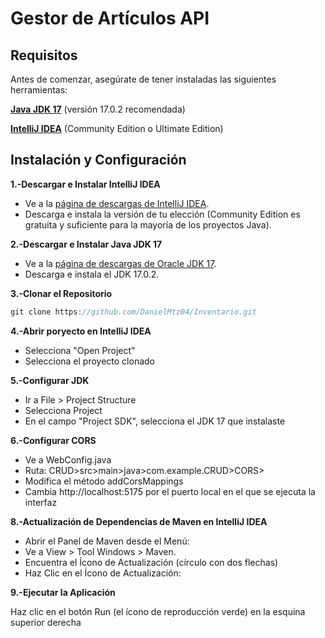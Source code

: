 # Gestor de Artículos API

## Requisitos

Antes de comenzar, asegúrate de tener instaladas las siguientes herramientas:

**[Java JDK 17](https://www.oracle.com/java/technologies/javase-jdk17-downloads.html)** (versión 17.0.2 recomendada)

**[IntelliJ IDEA](https://www.jetbrains.com/idea/download/)** (Community Edition o Ultimate Edition)

## Instalación y Configuración

**1.-Descargar e Instalar IntelliJ IDEA**

- Ve a la [página de descargas de IntelliJ IDEA](https://www.jetbrains.com/idea/download/).
- Descarga e instala la versión de tu elección (Community Edition es gratuita y suficiente para la mayoría de los proyectos Java).

**2.-Descargar e Instalar Java JDK 17**

- Ve a la [página de descargas de Oracle JDK 17](https://www.oracle.com/java/technologies/javase-jdk17-downloads.html).
- Descarga e instala el JDK 17.0.2.

**3.-Clonar el Repositorio**

```javascript
git clone https://github.com/DanielMtz04/Inventario.git
```

**4.-Abrir poryecto en IntelliJ IDEA**

- Selecciona "Open Project"
- Selecciona el proyecto clonado

**5.-Configurar JDK**

- Ir a File > Project Structure
- Selecciona Project
- En el campo "Project SDK", selecciona el JDK 17 que instalaste

**6.-Configurar CORS**

- Ve a WebConfig.java
- Ruta: CRUD>src>main>java>com.example.CRUD>CORS>
- Modifica el método addCorsMappings
- Cambia http://localhost:5175 por el puerto local en el que se ejecuta la interfaz

**8.-Actualización de Dependencias de Maven en IntelliJ IDEA**

- Abrir el Panel de Maven desde el Menú:
- Ve a View > Tool Windows > Maven.
- Encuentra el Ícono de Actualización (círculo con dos flechas)
- Haz Clic en el Ícono de Actualización:

**9.-Ejecutar la Aplicación**

Haz clic en el botón Run (el ícono de reproducción verde) en la esquina superior derecha
